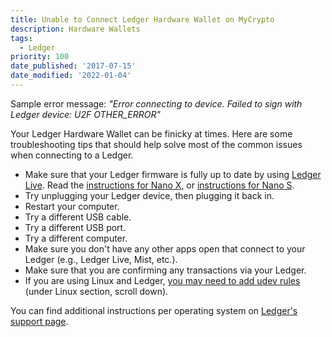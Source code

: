 ```yaml
---
title: Unable to Connect Ledger Hardware Wallet on MyCrypto
description: Hardware Wallets
tags:
  - Ledger
priority: 100
date_published: '2017-07-15'
date_modified: '2022-01-04'
---
```


Sample error message: _"Error connecting to device. Failed to sign with Ledger device: U2F OTHER_ERROR"_

Your Ledger Hardware Wallet can be finicky at times. Here are some troubleshooting tips that should help solve most of the common issues when connecting to a Ledger.

- Make sure that your Ledger firmware is fully up to date by using [Ledger Live](https://www.ledger.com/ledger-live). Read the [instructions for Nano X](https://support.ledger.com/hc/en-us/articles/360013349800-Update-Ledger-Nano-X-firmware), or [instructions for Nano S](https://support.ledger.com/hc/en-us/articles/360002731113-Update-Ledger-Nano-S-firmware).
- Try unplugging your Ledger device, then plugging it back in.
- Restart your computer.
- Try a different USB cable.
- Try a different USB port.
- Try a different computer.
- Make sure you don't have any other apps open that connect to your Ledger (e.g., Ledger Live, Mist, etc.).
- Make sure that you are confirming any transactions via your Ledger.
- If you are using Linux and Ledger, [you may need to add udev rules](https://support.ledger.com/hc/en-us/articles/115005165269-Fix-connection-issues) (under Linux section, scroll down).

You can find additional instructions per operating system on [Ledger's support page](https://support.ledger.com/hc/en-us/articles/115005165269-Fix-connection-issues).
